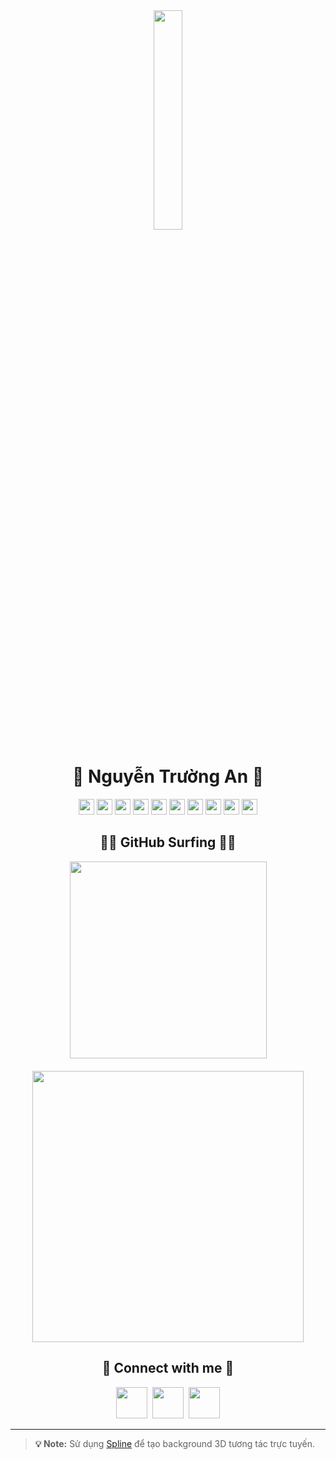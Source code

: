 <!-- README.md - Animated 3D Ocean Scene -->

<!-- Animated Ocean Background -->
<div align="center">
  <img src="https://media.giphy.com/media/v1.Y2lkPTc5MGI3NjExZDVkajdma2hscHN2M3hjeW93dW1lbHN0azgybm1iejdtd3RuOXhqNiZlcD12MV9naWZzX3NlYXJjaCZjdD1n/l49JIQnQwlqjci0Ok/giphy.gif" width="30%" height="auto"/>
</div>



<h1 align="center">🌊 Nguyễn Trường An 🌊</h1>

<!-- Skill Badges -->
<p align="center">
  <img src="https://img.shields.io/badge/JavaScript-282C34?logo=javascript&logoColor=F7DF1E" height="25" />
  <img src="https://img.shields.io/badge/Python-282C34?logo=Python&logoColor=3178C6" height="25" />
  <img src="https://img.shields.io/badge/ReactJS-282C34?logo=react&logoColor=61DAFB" height="25" />
  <img src="https://img.shields.io/badge/Redux-282C34?logo=redux&logoColor=764ABC" height="25" />
  <img src="https://img.shields.io/badge/Vue.js-282C34?logo=vue.js&logoColor=4FC08D" height="25" />
  <img src="https://img.shields.io/badge/Nuxt.js-282C34?logo=nuxt.js&logoColor=4FC08D" height="25" />
  <img src="https://img.shields.io/badge/Node.js-282C34?logo=node.js&logoColor=00F200" height="25" />
  <img src="https://img.shields.io/badge/Express-282C34?logo=express&logoColor=FFFFFF" height="25" />
  <img src="https://img.shields.io/badge/MongoDB-282C34?logo=mongodb&logoColor=47A248" height="25" />
  <img src="https://img.shields.io/badge/Tailwind%20CSS-282C34?logo=tailwind-css&logoColor=38B2AC" height="25" />
</p>

<!-- GitHub Stats -->
<h2 align="center">🏄‍♂️ GitHub Surfing 🏄‍♂️</h2>
<div align="center" style="display:flex; justify-content:center; gap:20px; flex-wrap:wrap;">
  <img src="https://github-readme-stats.vercel.app/api/top-langs/?username=nguyentruongann&hide=c%23,powershell,Mathematica,Ruby,Objective-C,Objective-C%2b%2b,Cuda&title_color=38B2AC&text_color=ffffff&icon_color=38B2AC&bg_color=0d1117&langs_count=8&layout=compact&hide_border=true" width="315" />
  <img src="https://github-readme-stats.vercel.app/api?username=nguyentruongann&show_icons=true&theme=tokyonight&include_all_commits=true&hide_border=true" width="434" />
</div>

<!-- Connect -->
<h2 align="center">🌴 Connect with me 🌴</h2>
<p align="center">
  <a href="https://www.facebook.com/Truong.An.IT" target="_blank"><img src="https://img.icons8.com/bubbles/100/000000/facebook-new.png" height="50" /></a>&nbsp;
  <a href="https://instagram.com/truong.an.it" target="_blank"><img src="https://img.icons8.com/bubbles/100/000000/instagram.png" height="50" /></a>&nbsp;
  <a href="mailto:nta21303@gmail.com" target="_blank"><img src="https://img.icons8.com/bubbles/100/000000/apple-mail.png" height="50" /></a>
</p>

---

> **💡 Note:** Sử dụng [Spline](https://spline.design) để tạo background 3D tương tác trực tuyến.
